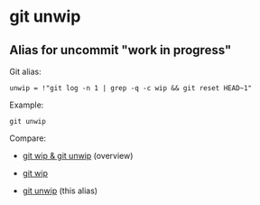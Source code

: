 # git unwip

## Alias for uncommit "work in progress"

Git alias:

```git
unwip = !"git log -n 1 | grep -q -c wip && git reset HEAD~1"
```

Example:

```shell
git unwip
```

Compare:

* [git wip & git unwip](../git-wip-git-unwip) (overview)

* [git wip](../git-wip)

* [git unwip](../git-unwip) (this alias)
